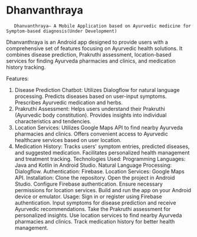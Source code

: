 # Dhanvanthraya
       Dhanvanthraya– A Mobile Application based on Ayurvedic medicine for Symptom-based diagnosis(Under Development)
       
       
Dhanvanthraya is an Android app designed to provide users with a comprehensive set of features focusing on Ayurvedic health solutions. It combines disease prediction, Prakruthi assessment, location-based services for finding Ayurveda pharmacies and clinics, and medication history tracking.

Features:
1. Disease Prediction Chatbot:
Utilizes Dialogflow for natural language processing.
Predicts diseases based on user-input symptoms.
Prescribes Ayurvedic medication and herbs.
2. Prakruthi Assessment:
Helps users understand their Prakruthi (Ayurvedic body constitution).
Provides insights into individual characteristics and tendencies.
3. Location Services:
Utilizes Google Maps API to find nearby Ayurveda pharmacies and clinics.
Offers convenient access to Ayurvedic healthcare services based on user location.
4. Medication History:
Tracks users' symptom entries, predicted diseases, and suggested medication.
Facilitates personalized health management and treatment tracking.
Technologies Used:
Programming Languages: Java and Kotlin in Android Studio.
Natural Language Processing: Dialogflow.
Authentication: Firebase.
Location Services: Google Maps API.
Installation:
Clone the repository.
Open the project in Android Studio.
Configure Firebase authentication.
Ensure necessary permissions for location services.
Build and run the app on your Android device or emulator.
Usage:
Sign in or register using Firebase authentication.
Input symptoms for disease prediction and receive Ayurvedic recommendations.
Take the Prakruthi assessment for personalized insights.
Use location services to find nearby Ayurveda pharmacies and clinics.
Track medication history for better health management.
